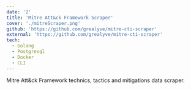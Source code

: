 ```yaml
---
date: '2'
title: 'Mitre Att&ck Framework Scraper'
cover: './mitreScraper.png'
github: 'https://github.com/grealyve/mitre-cti-scraper'
external: 'https://github.com/grealyve/mitre-cti-scraper'
tech:
  - Golang
  - Postgresql
  - Docker
  - CLI
---
```


Mitre Att&ck Framework technics, tactics and mitigations data scraper.
